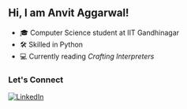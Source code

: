 ## Hi, I am Anvit Aggarwal!

- 🎓 Computer Science student at IIT Gandhinagar
- 🛠️ Skilled in Python
- 💻 Currently reading *Crafting Interpreters*

### Let's Connect
[![LinkedIn](https://img.shields.io/badge/LinkedIn-Connect-blue)](https://www.linkedin.com/in/anvit-aggarwal-b65426313/)

<!--
**AnvitAggarwal/AnvitAggarwal** is a ✨ _special_ ✨ repository because its `README.md` (this file) appears on your GitHub profile.

Here are some ideas to get you started:

- 🔭 I’m currently working on ...
- 🌱 I’m currently learning ...
- 👯 I’m looking to collaborate on ...
- 🤔 I’m looking for help with ...
- 💬 Ask me about ...
- 📫 How to reach me: ...
- 😄 Pronouns: ...
- ⚡ Fun fact: ...
-->
